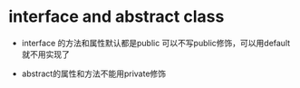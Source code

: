 # interface and abstract class

- interface 的方法和属性默认都是public 可以不写public修饰，可以用default就不用实现了

- abstract的属性和方法不能用private修饰